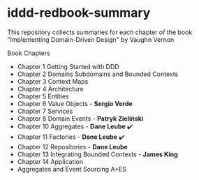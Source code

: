 # iddd-redbook-summary
This repository collects summaries for each chapter of the book "Implementing Domain-Driven Design" by Vaughn Vernon

Book Chapters
- Chapter 1 Getting Started with DDD
- Chapter 2 Domains Subdomains and Bounded Contexts
- Chapter 3 Context Maps
- Chapter 4 Architecture
- Chapter 5 Entities
- Chapter 6 Value Objects - <b>Sergio Verde</b>
- Chapter 7 Services
- Chapter 8 Domain Events - <b>Patryk Zieliński</b>
- Chapter 10 Aggregates - <b>Dane Leube</b> ✔️
- Chapter 11 Factories - <b>Dane Leube</b> ✔️
- Chapter 12 Repositories - <b>Dane Leube</b>
- Chapter 13 Integrating Bounded Contexts - <b>James King</b>
- Chapter 14 Application
- Aggregates and Event Sourcing A+ES
